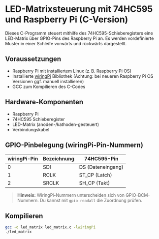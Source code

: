 # LED-Matrixsteuerung mit 74HC595 und Raspberry Pi (C-Version)

Dieses C-Programm steuert mithilfe des 74HC595-Schieberegisters eine LED-Matrix über GPIO-Pins des Raspberry Pi an. Es werden vordefinierte Muster in einer Schleife vorwärts und rückwärts dargestellt.

## Voraussetzungen

- Raspberry Pi mit installiertem Linux (z. B. Raspberry Pi OS)
- Installierte [wiringPi](http://wiringpi.com/) Bibliothek (Achtung: bei neueren Raspberry Pi OS Versionen ggf. manuell installieren)
- GCC zum Kompilieren des C-Codes

## Hardware-Komponenten

- Raspberry Pi
- 74HC595 Schieberegister
- LED-Matrix (anoden-/kathoden-gesteuert)
- Verbindungskabel

## GPIO-Pinbelegung (wiringPi-Pin-Nummern)

| wiringPi-Pin | Bezeichnung | 74HC595-Pin       |
|--------------|-------------|-------------------|
| 0            | SDI         | DS (Dateneingang) |
| 1            | RCLK        | ST_CP (Latch)     |
| 2            | SRCLK       | SH_CP (Takt)      |

> **Hinweis:** WiringPi-Nummern unterscheiden sich von GPIO-BCM-Nummern. Du kannst mit `gpio readall` die Zuordnung prüfen.

## Kompilieren

```bash
gcc -o led_matrix led_matrix.c -lwiringPi
./led_matrix
```
